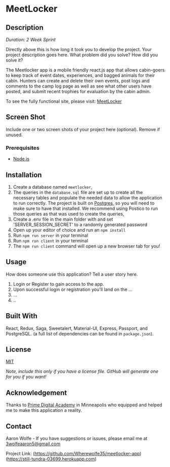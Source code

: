 # MeetLocker

## Description

_Duration: 2 Week Sprint_

Directly above this is how long it took you to develop the project. Your project description goes here. What problem did you solve? How did you solve it? 

The Meetlocker app is a mobile friendly react.js app that allows cabin-goers to keep track of event dates, experiences, and bagged animals for their cabin.  Hunters can create and delete their own events, post logs and comments to the camp log page as well as see what other users have posted, and submit recent trophies for evaluation by the cabin admin. 

To see the fully functional site, please visit: [MeetLocker](https://still-tundra-03699.herokuapp.com)

## Screen Shot

Include one or two screen shots of your project here (optional). Remove if unused.

### Prerequisites

- [Node.js](https://nodejs.org/en/)

## Installation

1. Create a database named `meetlocker`,
2. The queries in the `database.sql` file are set up to create all the necessary tables and populate the needed data to allow the application to run correctly. The project is built on [Postgres](https://www.postgresql.org/download/), so you will need to make sure to have that installed. We recommend using Postico to run those queries as that was used to create the queries, 
3. Create a .env file in the main folder with and set 'SERVER_SESSION_SECRET' to a randomly generated password
4. Open up your editor of choice and run an `npm install`
5. Run `npm run server` in your terminal
6. Run `npm run client` in your terminal
7. The `npm run client` command will open up a new browser tab for you!

## Usage
How does someone use this application? Tell a user story here.

1. Login or Register to gain access to the app.
2. Upon successful login or registration you'll land on the ...
3. ...
4. ..


## Built With

React, Redux, Saga, Sweetalert, Material-UI, Express, Passport, and PostgreSQL. (a full list of dependencies can be found in `package.json`).

## License
[MIT](https://choosealicense.com/licenses/mit/)

_Note, include this only if you have a license file. GitHub will generate one for you if you want!_

## Acknowledgement
Thanks to [Prime Digital Academy](www.primeacademy.io) in Minneapolis who equipped and helped me to make this application a reality.

## Contact

Aaron Wolfe - If you have suggestions or issues, please email me at 3wolfeaaron5@gmail.com

Project Link: (https://github.com/Wherewolfe35/meetlocker-app)(https://still-tundra-03699.herokuapp.com)

